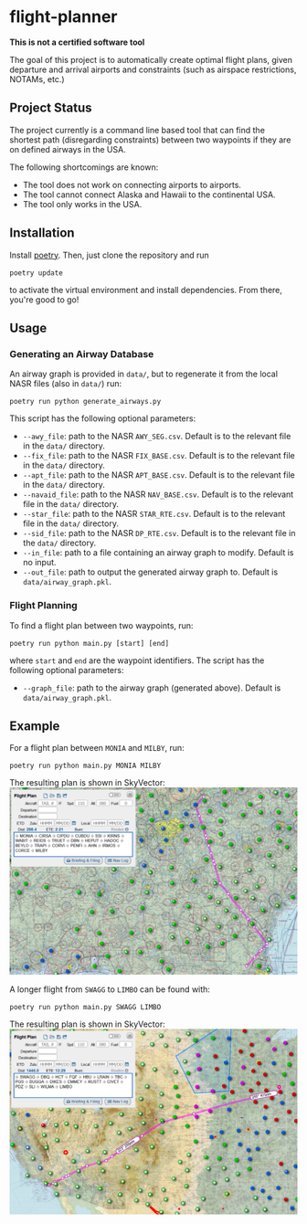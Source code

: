 

# flight-planner

**This is not a certified software tool**

The goal of this project is to automatically create optimal flight plans, given departure and arrival airports and constraints (such as airspace restrictions, NOTAMs, etc.)

## Project Status
The project currently is a command line based tool that can find the shortest path (disregarding constraints) between two waypoints if they are on defined airways in the USA. 

The following shortcomings are known:
- The tool does not work on connecting airports to airports.
- The tool cannot connect Alaska and Hawaii to the continental USA.
- The tool only works in the USA.

## Installation

Install [poetry](https://python-poetry.org/). Then, just clone the repository and run
```
poetry update
```
to activate the virtual environment and install dependencies. From there, you're good to go!

## Usage 

### Generating an Airway Database
An airway graph is provided in `data/`, but to regenerate it from the local NASR files (also in `data/`) run:
```
poetry run python generate_airways.py
```
This script has the following optional parameters:
 - `--awy_file`: path to the NASR `AWY_SEG.csv`. Default is to the relevant file in the `data/` directory.
 - `--fix_file`: path to the NASR `FIX_BASE.csv`. Default is to the relevant file in the `data/` directory.
 - `--apt_file`: path to the NASR `APT_BASE.csv`. Default is to the relevant file in the `data/` directory.
 - `--navaid_file`: path to the NASR `NAV_BASE.csv`. Default is to the relevant file in the `data/` directory.
 - `--star_file`: path to the NASR `STAR_RTE.csv`. Default is to the relevant file in the `data/` directory.
 - `--sid_file`: path to the NASR `DP_RTE.csv`. Default is to the relevant file in the `data/` directory.
 - `--in_file`: path to a file containing an airway graph to modify. Default is no input.
 - `--out_file`: path to output the generated airway graph to. Default is `data/airway_graph.pkl`.

### Flight Planning
To find a flight plan between two waypoints, run:
```
poetry run python main.py [start] [end]
```
where `start` and `end` are the waypoint identifiers. The script has the following optional parameters:
 - `--graph_file`: path to the airway graph (generated above). Default is `data/airway_graph.pkl`.

## Example

For a flight plan between `MONIA` and `MILBY`, run:
```
poetry run python main.py MONIA MILBY
```
The resulting plan is shown in SkyVector:
![MONIA to MILBY](img/monia_to_milby.png)

A longer flight from `SWAGG` to `LIMBO` can be found with:
```
poetry run python main.py SWAGG LIMBO
```
The resulting plan is shown in SkyVector:
![SWAGG to LIMBO](img/swagg_to_limbo.png)


